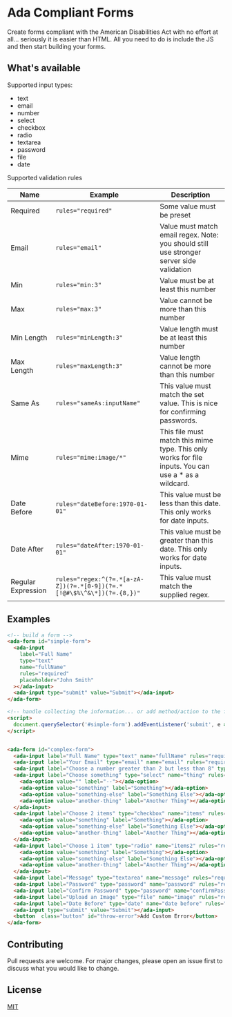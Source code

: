 # Ada Compliant Forms

Create forms compliant with the American Disabilities Act with no effort at all... seriously it is easier than HTML. All you need to do is include the JS and then start building your forms.

## What's available

Supported input types:
- text
- email
- number
- select
- checkbox
- radio
- textarea
- password
- file
- date

Supported validation rules

| Name | Example | Description |
| --- | --- | --- |
| Required | `rules="required"` | Some value must be preset |
| Email | `rules="email"` | Value must match email regex. Note: you should still use stronger server side validation |
| Min | `rules="min:3"` | Value must be at least this number |
| Max | `rules="max:3"` | Value cannot be more than this number |
| Min Length | `rules="minLength:3"` | Value length must be at least this number |
| Max Length | `rules="maxLength:3"` | Value length cannot be more than this number |
| Same As | `rules="sameAs:inputName"` | This value must match the set value. This is nice for confirming passwords. |
| Mime | `rules="mime:image/*"` | This file must match this mime type. This only works for file inputs. You can use a * as a wildcard. |
| Date Before | `rules="dateBefore:1970-01-01"` | This value must be less than this date. This only works for date inputs. |
| Date After | `rules="dateAfter:1970-01-01"` | This value must be greater than this date. This only works for date inputs. |
| Regular Expression | `rules="regex:^(?=.*[a-zA-Z])(?=.*[0-9])(?=.*[!@#\$%\^&\*])(?=.{8,})"` | This value must match the supplied regex. |

## Examples

```html
<!-- build a form -->
<ada-form id="simple-form">
  <ada-input 
    label="Full Name" 
    type="text" 
    name="fullName" 
    rules="required" 
    placeholder="John Smith"
  ></ada-input>
  <ada-input type="submit" value="Submit"></ada-input>
</ada-form>

<!-- handle collecting the information... or add method/action to the form and let your server handle everything -->
<script>
  document.querySelector('#simple-form').addEventListener('submit', e => alert(`Hello ${e.detail.fullName}`)
</script>


<ada-form id="complex-form">
  <ada-input label="Full Name" type="text" name="fullName" rules="required|minLength:2" placeholder="John Smith"></ada-input>
  <ada-input label="Your Email" type="email" name="email" rules="required|email" placeholder="email@mail.com"></ada-input>
  <ada-input label="Choose a number greater than 2 but less than 8" type="number" name="number" rules="required|min:3|max:7" placeholder="5"></ada-input>
  <ada-input label="Choose something" type="select" name="thing" rules="required">
    <ada-option value="" label="--"></ada-option>
    <ada-option value="something" label="Something"></ada-option>
    <ada-option value="something-else" label="Something Else"></ada-option>
    <ada-option value="another-thing" label="Another Thing"></ada-option>
  </ada-input>
  <ada-input label="Choose 2 items" type="checkbox" name="items" rules="required|min:2|max:2">
    <ada-option value="something" label="Something"></ada-option>
    <ada-option value="something-else" label="Something Else"></ada-option>
    <ada-option value="another-thing" label="Another Thing"></ada-option>
  </ada-input>
  <ada-input label="Choose 1 item" type="radio" name="items2" rules="required">
    <ada-option value="something" label="Something"></ada-option>
    <ada-option value="something-else" label="Something Else"></ada-option>
    <ada-option value="another-thing" label="Another Thing"></ada-option>
  </ada-input>
  <ada-input label="Message" type="textarea" name="message" rules="required|minLength:10|maxLength:100" placeholder="Leave me a nice message"></ada-input>
  <ada-input label="Password" type="password" name="password" rules="required|regex:^(?=.*[a-zA-Z])(?=.*[0-9])(?=.*[!@#\$%\^&\*])(?=.{8,})" placeholder="Enter your password"></ada-input>
  <ada-input label="Confirm Password" type="password" name="confirmPassword" rules="required|sameAs:password" placeholder="Confirm your password"></ada-input>
  <ada-input label="Upload an Image" type="file" name="image" rules="required|mime:image/*"></ada-input>
  <ada-input label="Date Before" type="date" name="date before" rules="required|dateBefore:2022-03-7|dateAfter:2022-03-01"></ada-input>
  <ada-input type="submit" value="Submit"></ada-input>
  <button  class="button" id="throw-error">Add Custom Error</button>
</ada-form>
```

## Contributing
Pull requests are welcome. For major changes, please open an issue first to discuss what you would like to change.

## License
[MIT](https://choosealicense.com/licenses/mit/)